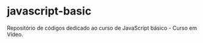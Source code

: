 # javascript-basic
 Repositório de códigos dedicado ao curso de JavaScript básico - Curso em Vídeo.

